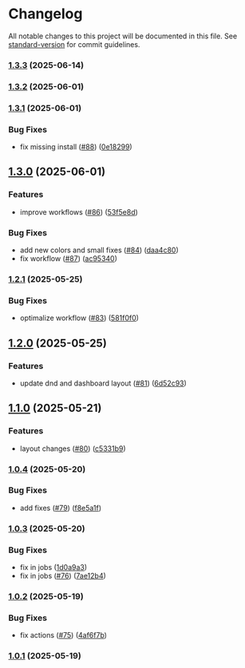 # Changelog

All notable changes to this project will be documented in this file. See [standard-version](https://github.com/conventional-changelog/standard-version) for commit guidelines.

### [1.3.3](https://github.com/PawelGawlikDev/startify/compare/v1.3.2...v1.3.3) (2025-06-14)

### [1.3.2](https://github.com/PawelGawlikDev/startify/compare/v1.3.1...v1.3.2) (2025-06-01)

### [1.3.1](https://github.com/PawelGawlikDev/startify/compare/v1.3.0...v1.3.1) (2025-06-01)


### Bug Fixes

* fix missing install ([#88](https://github.com/PawelGawlikDev/startify/issues/88)) ([0e18299](https://github.com/PawelGawlikDev/startify/commit/0e18299f0603d68846e9d1388ab86503fdda9a5a))

## [1.3.0](https://github.com/PawelGawlikDev/startify/compare/v1.2.1...v1.3.0) (2025-06-01)


### Features

* improve workflows ([#86](https://github.com/PawelGawlikDev/startify/issues/86)) ([53f5e8d](https://github.com/PawelGawlikDev/startify/commit/53f5e8d7b2c6dbc06877bac2697a363d74b89547))


### Bug Fixes

* add new colors and small fixes ([#84](https://github.com/PawelGawlikDev/startify/issues/84)) ([daa4c80](https://github.com/PawelGawlikDev/startify/commit/daa4c806ae4dc71f2fba801f9b6f05f7d8354745))
* fix workflow ([#87](https://github.com/PawelGawlikDev/startify/issues/87)) ([ac95340](https://github.com/PawelGawlikDev/startify/commit/ac953400f2d092cde83c4518e3e683a0ea311762))

### [1.2.1](https://github.com/PawelGawlikDev/startify/compare/v1.2.0...v1.2.1) (2025-05-25)


### Bug Fixes

* optimalize workflow ([#83](https://github.com/PawelGawlikDev/startify/issues/83)) ([581f0f0](https://github.com/PawelGawlikDev/startify/commit/581f0f0a1ab2196d60e536c289f6bda18787e599))

## [1.2.0](https://github.com/PawelGawlikDev/startify/compare/v1.1.0...v1.2.0) (2025-05-25)


### Features

* update dnd and dashboard layout ([#81](https://github.com/PawelGawlikDev/startify/issues/81)) ([6d52c93](https://github.com/PawelGawlikDev/startify/commit/6d52c9313c1e563a4abeccceb9ccce651c2210ce))

## [1.1.0](https://github.com/PawelGawlikDev/startify/compare/v1.0.4...v1.1.0) (2025-05-21)


### Features

* layout changes ([#80](https://github.com/PawelGawlikDev/startify/issues/80)) ([c5331b9](https://github.com/PawelGawlikDev/startify/commit/c5331b937228ef37de8b64bb298f3047939bf3f3))

### [1.0.4](https://github.com/PawelGawlikDev/startify/compare/v1.0.3...v1.0.4) (2025-05-20)


### Bug Fixes

* add fixes ([#79](https://github.com/PawelGawlikDev/startify/issues/79)) ([f8e5a1f](https://github.com/PawelGawlikDev/startify/commit/f8e5a1f61a4ffb79c665dc30f4afcca5f6e49aa2))

### [1.0.3](https://github.com/PawelGawlikDev/startify/compare/v1.0.2...v1.0.3) (2025-05-20)


### Bug Fixes

* fix in jobs ([1d0a9a3](https://github.com/PawelGawlikDev/startify/commit/1d0a9a36fba3bf2d9586e95d9b52ee2c8f7421b8))
* fix in jobs ([#76](https://github.com/PawelGawlikDev/startify/issues/76)) ([7ae12b4](https://github.com/PawelGawlikDev/startify/commit/7ae12b49ce38bb71408de8e45df998f38399cbba))

### [1.0.2](https://github.com/PawelGawlikDev/startify/compare/v1.0.1...v1.0.2) (2025-05-19)


### Bug Fixes

* fix actions ([#75](https://github.com/PawelGawlikDev/startify/issues/75)) ([4af6f7b](https://github.com/PawelGawlikDev/startify/commit/4af6f7b815786548519b5a4cb4dc29528ee2b0de))

### [1.0.1](https://github.com/PawelGawlikDev/startify/compare/v0.0.21...v1.0.1) (2025-05-19)
